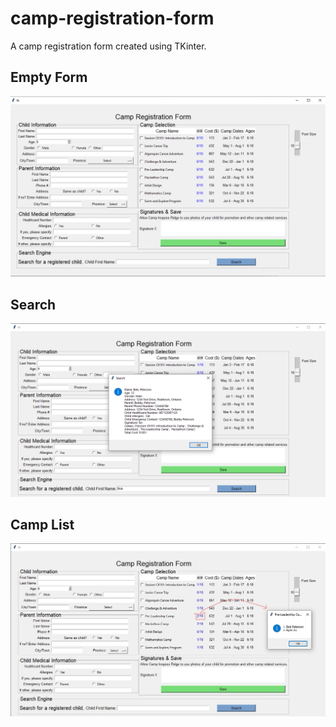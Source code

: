 # camp-registration-form
A camp registration form created using TKinter.  
## Empty Form
![UI Demo](https://github.com/helenxiia/camp-registration-form/blob/main/UI%20Demo.png?raw=true)  
## Search  
![UI Demo 2](https://github.com/helenxiia/camp-registration-form/blob/main/search%20ui.png?raw=true)  
## Camp List
![UI Demo 3](https://github.com/helenxiia/camp-registration-form/blob/main/camp%20list.jpg?raw=true)  
